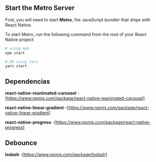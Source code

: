 ## Start the Metro Server

First, you will need to start **Metro**, the JavaScript _bundler_ that ships _with_ React Native.

To start Metro, run the following command from the _root_ of your React Native project:

```bash
# using npm
npm start

# OR using Yarn
yarn start
```

## Dependencias
**react-native-reanimated-carousel**
-[https://www.npmjs.com/package/react-native-reanimated-carousel]

**react-native-linear-gradient**
-[https://www.npmjs.com/package/react-native-linear-gradient]

**react-native-progress**
-[https://www.npmjs.com/package/react-native-progress]

## Debounce
**lodash**
-[https://www.npmjs.com/package/lodash]